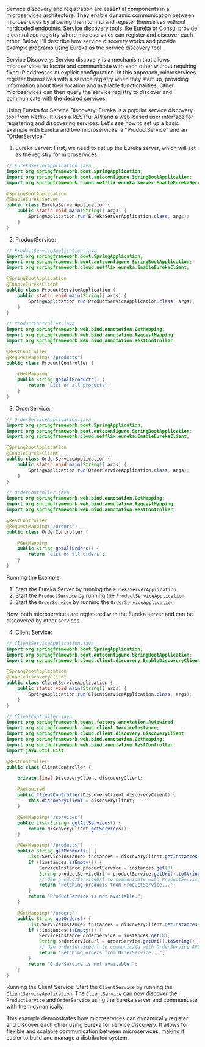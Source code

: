 Service discovery and registration are essential components in a microservices architecture. They enable dynamic communication between microservices by allowing them to find and register themselves without hardcoded endpoints. Service discovery tools like Eureka or Consul provide a centralized registry where microservices can register and discover each other. Below, I'll describe how service discovery works and provide example programs using Eureka as the service discovery tool.

Service Discovery:
Service discovery is a mechanism that allows microservices to locate and communicate with each other without requiring fixed IP addresses or explicit configuration. In this approach, microservices register themselves with a service registry when they start up, providing information about their location and available functionalities. Other microservices can then query the service registry to discover and communicate with the desired services.

Using Eureka for Service Discovery:
Eureka is a popular service discovery tool from Netflix. It uses a RESTful API and a web-based user interface for registering and discovering services. Let's see how to set up a basic example with Eureka and two microservices: a "ProductService" and an "OrderService."

1. Eureka Server:
   First, we need to set up the Eureka server, which will act as the registry for microservices.

```java
// EurekaServerApplication.java
import org.springframework.boot.SpringApplication;
import org.springframework.boot.autoconfigure.SpringBootApplication;
import org.springframework.cloud.netflix.eureka.server.EnableEurekaServer;

@SpringBootApplication
@EnableEurekaServer
public class EurekaServerApplication {
    public static void main(String[] args) {
        SpringApplication.run(EurekaServerApplication.class, args);
    }
}
```

2. ProductService:
```java
// ProductServiceApplication.java
import org.springframework.boot.SpringApplication;
import org.springframework.boot.autoconfigure.SpringBootApplication;
import org.springframework.cloud.netflix.eureka.EnableEurekaClient;

@SpringBootApplication
@EnableEurekaClient
public class ProductServiceApplication {
    public static void main(String[] args) {
        SpringApplication.run(ProductServiceApplication.class, args);
    }
}
```

```java
// ProductController.java
import org.springframework.web.bind.annotation.GetMapping;
import org.springframework.web.bind.annotation.RequestMapping;
import org.springframework.web.bind.annotation.RestController;

@RestController
@RequestMapping("/products")
public class ProductController {

    @GetMapping
    public String getAllProducts() {
        return "List of all products";
    }
}
```

3. OrderService:
```java
// OrderServiceApplication.java
import org.springframework.boot.SpringApplication;
import org.springframework.boot.autoconfigure.SpringBootApplication;
import org.springframework.cloud.netflix.eureka.EnableEurekaClient;

@SpringBootApplication
@EnableEurekaClient
public class OrderServiceApplication {
    public static void main(String[] args) {
        SpringApplication.run(OrderServiceApplication.class, args);
    }
}
```

```java
// OrderController.java
import org.springframework.web.bind.annotation.GetMapping;
import org.springframework.web.bind.annotation.RequestMapping;
import org.springframework.web.bind.annotation.RestController;

@RestController
@RequestMapping("/orders")
public class OrderController {

    @GetMapping
    public String getAllOrders() {
        return "List of all orders";
    }
}
```

Running the Example:
1. Start the Eureka Server by running the `EurekaServerApplication`.
2. Start the `ProductService` by running the `ProductServiceApplication`.
3. Start the `OrderService` by running the `OrderServiceApplication`.

Now, both microservices are registered with the Eureka server and can be discovered by other services.

4. Client Service:
```java
// ClientServiceApplication.java
import org.springframework.boot.SpringApplication;
import org.springframework.boot.autoconfigure.SpringBootApplication;
import org.springframework.cloud.client.discovery.EnableDiscoveryClient;

@SpringBootApplication
@EnableDiscoveryClient
public class ClientServiceApplication {
    public static void main(String[] args) {
        SpringApplication.run(ClientServiceApplication.class, args);
    }
}
```

```java
// ClientController.java
import org.springframework.beans.factory.annotation.Autowired;
import org.springframework.cloud.client.ServiceInstance;
import org.springframework.cloud.client.discovery.DiscoveryClient;
import org.springframework.web.bind.annotation.GetMapping;
import org.springframework.web.bind.annotation.RestController;
import java.util.List;

@RestController
public class ClientController {

    private final DiscoveryClient discoveryClient;

    @Autowired
    public ClientController(DiscoveryClient discoveryClient) {
        this.discoveryClient = discoveryClient;
    }

    @GetMapping("/services")
    public List<String> getAllServices() {
        return discoveryClient.getServices();
    }

    @GetMapping("/products")
    public String getProducts() {
        List<ServiceInstance> instances = discoveryClient.getInstances("product-service");
        if (!instances.isEmpty()) {
            ServiceInstance productService = instances.get(0);
            String productServiceUrl = productService.getUri().toString();
            // Use productServiceUrl to communicate with ProductService API
            return "Fetching products from ProductService...";
        }
        return "ProductService is not available.";
    }

    @GetMapping("/orders")
    public String getOrders() {
        List<ServiceInstance> instances = discoveryClient.getInstances("order-service");
        if (!instances.isEmpty()) {
            ServiceInstance orderService = instances.get(0);
            String orderServiceUrl = orderService.getUri().toString();
            // Use orderServiceUrl to communicate with OrderService API
            return "Fetching orders from OrderService...";
        }
        return "OrderService is not available.";
    }
}
```

Running the Client Service:
Start the `ClientService` by running the `ClientServiceApplication`. The `ClientService` can now discover the `ProductService` and `OrderService` using the Eureka server and communicate with them dynamically.

This example demonstrates how microservices can dynamically register and discover each other using Eureka for service discovery. It allows for flexible and scalable communication between microservices, making it easier to build and manage a distributed system.